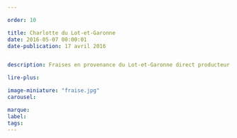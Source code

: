```yaml
---

order: 10

title: Charlotte du Lot-et-Garonne
date: 2016-05-07 00:00:01
date-publication: 17 avril 2016


description: Fraises en provenance du Lot-et-Garonne direct producteur

lire-plus:

image-miniature: "fraise.jpg"
carousel:

marque:
label:
tags:
---
```


<!--fin-excerpt-->
<!-- ******************************** -->
<!-- **** début contenu détaillé **** -->



<!-- **** fin contenu détaillé **** -->
<!-- ****************************** -->
